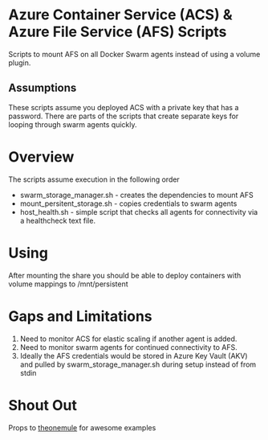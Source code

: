 # Azure Container Service (ACS) & Azure File Service (AFS) Scripts
Scripts to mount AFS on all Docker Swarm agents instead of using a volume plugin.
## Assumptions
These scripts assume you deployed ACS with a private key that has a password. There are parts of the scripts that create separate keys for looping through swarm agents quickly.

# Overview
The scripts assume execution in the following order
- swarm_storage_manager.sh - creates the dependencies to mount AFS
- mount_persitent_storage.sh - copies credentials to swarm agents
- host_health.sh - simple script that checks all agents for connectivity via a healthcheck text file.

# Using
After mounting the share you should be able to deploy containers with volume mappings to /mnt/persistent

# Gaps and Limitations
1. Need to monitor ACS for elastic scaling if another agent is added.
2. Need to monitor swarm agents for continued connectivity to AFS.
3. Ideally the AFS credentials would be stored in Azure Key Vault (AKV) and pulled by swarm_storage_manager.sh during setup instead of from stdin

# Shout Out
Props to [theonemule](https://github.com/theonemule/azure-file-storage-on-acs) for awesome examples